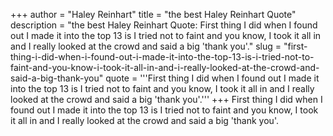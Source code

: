 +++
author = "Haley Reinhart"
title = "the best Haley Reinhart Quote"
description = "the best Haley Reinhart Quote: First thing I did when I found out I made it into the top 13 is I tried not to faint and you know, I took it all in and I really looked at the crowd and said a big 'thank you'."
slug = "first-thing-i-did-when-i-found-out-i-made-it-into-the-top-13-is-i-tried-not-to-faint-and-you-know-i-took-it-all-in-and-i-really-looked-at-the-crowd-and-said-a-big-thank-you"
quote = '''First thing I did when I found out I made it into the top 13 is I tried not to faint and you know, I took it all in and I really looked at the crowd and said a big 'thank you'.'''
+++
First thing I did when I found out I made it into the top 13 is I tried not to faint and you know, I took it all in and I really looked at the crowd and said a big 'thank you'.
